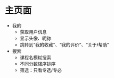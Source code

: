 # 主页面

- 我的
  - 获取用户信息
  - 显示头像、昵称
  - 跳转到“我的收藏”、“我的评价”、“关于/帮助”
- 搜索
  - 课程名模糊搜索
  - 不同分数降序排序
  - 筛选：只看专选/专必
